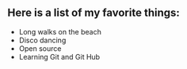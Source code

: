 ## Here is a list of my favorite things:
- Long walks on the beach
- Disco dancing
- Open source
- Learning Git and Git Hub
